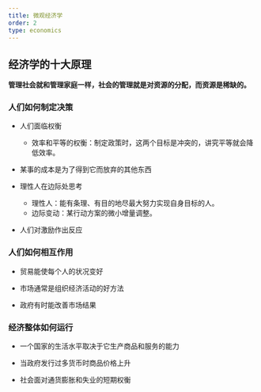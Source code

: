 ```yaml
---
title: 微观经济学
order: 2
type: economics
---
```


## 经济学的十大原理

**管理社会就和管理家庭一样，社会的管理就是对资源的分配，而资源是稀缺的。**

### 人们如何制定决策

- 人们面临权衡
  - 效率和平等的权衡：制定政策时，这两个目标是冲突的，讲究平等就会降低效率。

- 某事的成本是为了得到它而放弃的其他东西

- 理性人在边际处思考
  - 理性人：能有条理、有目的地尽最大努力实现自身目标的人。
  - 边际变动：某行动方案的微小增量调整。

- 人们对激励作出反应

### 人们如何相互作用

- 贸易能使每个人的状况变好

- 市场通常是组织经济活动的好方法

- 政府有时能改善市场结果

### 经济整体如何运行

- 一个国家的生活水平取决于它生产商品和服务的能力

- 当政府发行过多货币时商品价格上升

- 社会面对通货膨胀和失业的短期权衡

